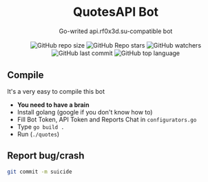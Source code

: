 <div align="center">
  <h1>QuotesAPI Bot</h1>
  <p>Go-writed <a href"https://api.rf0x3d.su">api.rf0x3d.su</a>-compatible bot</p>

  <img align="center" src="https://img.shields.io/github/repo-size/rfoxxxyshit/QuotesAPI-Bot" alt="GitHub repo size">
  <img align="center" src="https://img.shields.io/github/stars/rfoxxxyshit/QuotesAPI-Bot" alt="GitHub Repo stars">
  <img align="center" src="https://img.shields.io/github/watchers/rfoxxxyshit/QuotesAPI-Bot" alt="GitHub watchers">
  <img align="center" src="https://img.shields.io/github/last-commit/rfoxxxyshit/QuotesAPI-Bot" alt="GitHub last commit">
  <img align="center" src="https://img.shields.io/github/languages/top/rfoxxxyshit/QuotesAPI-Bot" alt="GitHub top language">
</div>

## Compile
It's a very easy to compile this bot
 * <b>You need to have a brain</b>
 * Install golang (google if you don't know how to)
 * Fill Bot Token, API Token and Reports Chat in `configurators.go`
 * Type `go build .`
 * Run (`./quotes`)

## Report bug/crash
```bash
git commit -m suicide
```